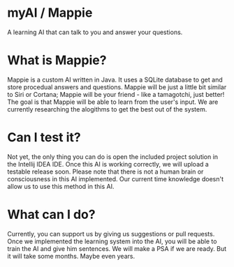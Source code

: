 # myAI / Mappie
A learning AI that can talk to you and answer your questions.


# What is Mappie?
Mappie is a custom AI written in Java. It uses a SQLite database to get and store procedual answers and questions.
Mappie will be just a little bit similar to Siri or Cortana; Mappie will be your friend - like a tamagotchi, just better!
The goal is that Mappie will be able to learn from the user's input. We are currently researching the alogithms to get the best out of the system.


# Can I test it?
Not yet, the only thing you can do is open the included project solution in the Intellij IDEA IDE. Once this AI is working correctly, we will upload a testable release soon.
Please note that there is not a human brain or consciousness in this AI implemented. Our current time knowledge doesn't allow us to use this method in this AI.

# What can I do?
Currently, you can support us by giving us suggestions or pull requests. Once we implemented the learning system into the AI, you will be able to train the AI and give him sentences.
We will make a PSA if we are ready. But it will take some months. Maybe even years.
